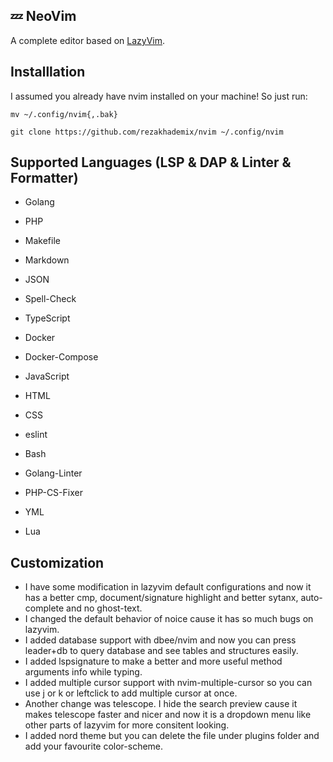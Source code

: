 ## 💤 NeoVim

A complete editor based on [LazyVim](https://github.com/LazyVim/LazyVim).

## Installlation

I assumed you already have nvim installed on your machine! So just run:

```
mv ~/.config/nvim{,.bak}

git clone https://github.com/rezakhademix/nvim ~/.config/nvim
```

## Supported Languages (LSP & DAP & Linter & Formatter)
* Golang
* PHP

* Makefile
* Markdown
* JSON
* Spell-Check
* TypeScript
* Docker
* Docker-Compose
* JavaScript
* HTML
* CSS
* eslint
* Bash
* Golang-Linter
* PHP-CS-Fixer
* YML
* Lua

## Customization
* I have some modification in lazyvim default configurations and now it has a better cmp, document/signature highlight and better sytanx, auto-complete and no ghost-text.
* I changed the default behavior of noice cause it has so much bugs on lazyvim.
* I added database support with dbee/nvim and now you can press leader+db to query database and see tables and structures easily.
* I added lspsignature to make a better and more useful method arguments info while typing.
* I added multiple cursor support with nvim-multiple-cursor so you can use j or k or leftclick to add multiple cursor at once.
* Another change was telescope. I hide the search preview cause it makes telescope faster and nicer and now it is a dropdown menu like other parts of lazyvim for more consitent looking.
* I added nord theme but you can delete the file under plugins folder and add your favourite color-scheme.
